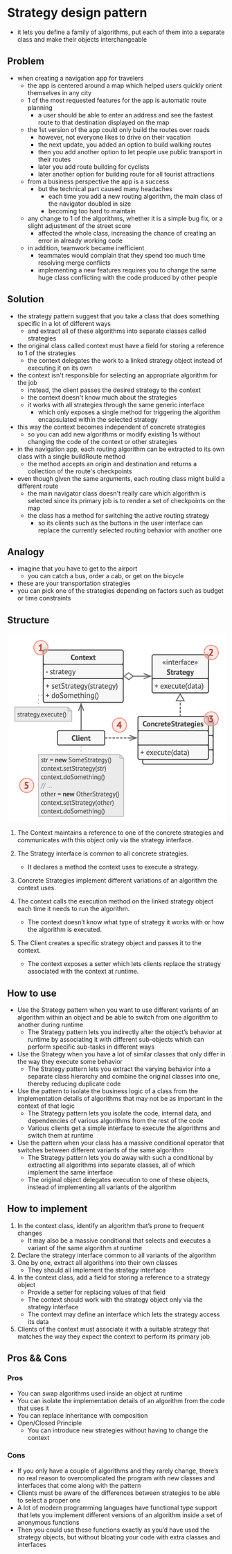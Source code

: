 # Strategy design pattern

- it lets you define a family of algorithms, put each of them into a separate class and make their objects interchangeable

## Problem

- when creating a navigation app for travelers
  - the app is centered around a map which helped users quickly orient themselves in any city
  - 1 of the most requested features for the app is automatic route planning
    - a user should be able to enter an address and see the fastest route to that destination displayed on the map
  - the 1st version of the app could only build the routes over roads
    - however, not everyone likes to drive on their vacation
    - the next update, you added an option to build walking routes
    - then you add another option to let people use public transport in their routes
    - later you add route building for cyclists
    - later another option for building route for all tourist attractions
  - from a business perspective the app is a success
    - but the technical part caused many headaches
      - each time you add a new routing algorithm, the main class of the navigator doubled in size
      - becoming too hard to maintain
  - any change to 1 of the algorithms, whether it is a simple bug fix, or a slight adjustment of the street score
    - affected the whole class, increasing the chance of creating an error in already working code
  - in addition, teamwork became inefficient
    - teammates would complain that they spend too much time resolving merge conflicts
    - implementing a new features requires you to change the same huge class conflicting with the code produced by other people

## Solution

- the strategy pattern suggest that you take a class that does something specific in a lot of different ways
  - and extract all of these algorithms into separate classes called strategies
- the original class called context must have a field for storing a reference to 1 of the strategies
  - the context delegates the work to a linked strategy object instead of executing it on its own
- the context isn't responsible for selecting an appropriate algorithm for the job
  - instead, the client passes the desired strategy to the context
  - the context doesn't know much about the strategies
  - it works with all strategies through the same generic interface
    - which only exposes a single method for triggering the algorithm encapsulated within the selected strategy
- this way the context becomes independent of concrete strategies
  - so you can add new algorithms or modify existing 1s without changing the code of the context or other strategies
- in the navigation app, each routing algorithm can be extracted to its own class with a single buildRoute method
  - the method accepts an origin and destination and returns a collection of the route's checkpoints
- even though given the same arguments, each routing class might build a different route
  - the main navigator class doesn't really care which algorithm is selected since its primary job is to render a set of checkpoints on the map
  - the class has a method for switching the active routing strategy
    - so its clients such as the buttons in the user interface can replace the currently selected routing behavior with another one

## Analogy

- imagine that you have to get to the airport
  - you can catch a bus, order a cab, or get on the bicycle
- these are your transportation strategies
- you can pick one of the strategies depending on factors such as budget or time constraints

## Structure

![Strategy](../../images/strategy.png)

1. The Context maintains a reference to one of the concrete strategies and communicates with this object only via the strategy interface.

2. The Strategy interface is common to all concrete strategies.

   - It declares a method the context uses to execute a strategy.

3. Concrete Strategies implement different variations of an algorithm the context uses.

4. The context calls the execution method on the linked strategy object each time it needs to run the algorithm.

   - The context doesn’t know what type of strategy it works with or how the algorithm is executed.

5. The Client creates a specific strategy object and passes it to the context.
   - The context exposes a setter which lets clients replace the strategy associated with the context at runtime.

## How to use

- Use the Strategy pattern when you want to use different variants of an algorithm within an object and be able to switch from one algorithm to another during runtime
  - The Strategy pattern lets you indirectly alter the object’s behavior at runtime by associating it with different sub-objects which can perform specific sub-tasks in different ways
- Use the Strategy when you have a lot of similar classes that only differ in the way they execute some behavior
  - The Strategy pattern lets you extract the varying behavior into a separate class hierarchy and combine the original classes into one, thereby reducing duplicate code
- Use the pattern to isolate the business logic of a class from the implementation details of algorithms that may not be as important in the context of that logic
  - The Strategy pattern lets you isolate the code, internal data, and dependencies of various algorithms from the rest of the code
  - Various clients get a simple interface to execute the algorithms and switch them at runtime
- Use the pattern when your class has a massive conditional operator that switches between different variants of the same algorithm
  - The Strategy pattern lets you do away with such a conditional by extracting all algorithms into separate classes, all of which implement the same interface
  - The original object delegates execution to one of these objects, instead of implementing all variants of the algorithm

## How to implement

1. In the context class, identify an algorithm that’s prone to frequent changes
   - It may also be a massive conditional that selects and executes a variant of the same algorithm at runtime
2. Declare the strategy interface common to all variants of the algorithm
3. One by one, extract all algorithms into their own classes
   - They should all implement the strategy interface
4. In the context class, add a field for storing a reference to a strategy object
   - Provide a setter for replacing values of that field
   - The context should work with the strategy object only via the strategy interface
   - The context may define an interface which lets the strategy access its data
5. Clients of the context must associate it with a suitable strategy that matches the way they expect the context to perform its primary job

## Pros && Cons

### Pros

- You can swap algorithms used inside an object at runtime
- You can isolate the implementation details of an algorithm from the code that uses it
- You can replace inheritance with composition
- Open/Closed Principle
  - You can introduce new strategies without having to change the context

### Cons

- If you only have a couple of algorithms and they rarely change, there’s no real reason to overcomplicated the program with new classes and interfaces that come along with the pattern
- Clients must be aware of the differences between strategies to be able to select a proper one
- A lot of modern programming languages have functional type support that lets you implement different versions of an algorithm inside a set of anonymous functions
- Then you could use these functions exactly as you’d have used the strategy objects, but without bloating your code with extra classes and interfaces
